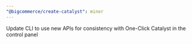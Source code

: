 ```yaml
---
"@bigcommerce/create-catalyst": minor
---
```


Update CLI to use new APIs for consistency with One-Click Catalyst in the control panel
